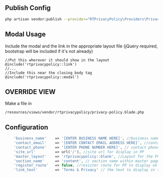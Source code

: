 ## Publish Config

``` bash 
php artisan vendor:publish --provider="RTPrivacyPolicy\Providers\PrivacyPolicyServiceProvider" --tag="config"
```

## Modal Usage
Include the modal and the link in the appropriate layout file (jQuery required, bootstrap will be included if it's not already)

``` blade
//Put this wherever it should show in the layout
@include('rtprivacypolicy::link')
//...
//Include this near the closing body tag
@include('rtprivacypolicy::modal')
```



## OVERRIDE VIEW
Make a file in 

```  
/resources/views/vendor/rtprivacypolicy/privacy-policy.blade.php
```

## Configuration

``` php 
 	'business_name'    => '[ENTER BUSINESS NAME HERE]', //business name for display in PP
    'contact_email'    => '[ENTER CONTACT EMAIL ADDRESS HERE]', //contact email for display in PP
    'contact_phone'    => '[ENTER PHONE NUMBER HERE]', // contact phone for display in PP
    'site_url'         => url('/'), //site url for display in PP
    'master_layout'    => 'rtprivacypolicy::blank', //Layout for the PP content to extend (when register route active)
    'section_name'     => 'content', // section name within master page for PP content
    'register_route'   => false, //resister route for PP to display on own page
    'link_text'        => 'Terms & Privacy' // the text to display in the modal link when included as a modal
```



